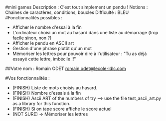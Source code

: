 #mini games Description : C'est tout simplement un pendu !
Notions : Chaines de caractères, conditions, boucles
Difficulté : BLEU
#Fonctionnalités possibles :
 - Afficher le nombre d'essai à la fin
 - L'ordinateur choisi un mot au hasard dans une liste au démarrage (trop facile sinon, non ?)
 - Afficher le pendu en ASCII art
 - Gestion d'une phrase plutôt qu'un mot
 - Mémoriser les lettres pour pouvoir dire à l'utilisateur : "Tu as déjà essayé cette lettre, imbécile !!"

##Votre nom : Romain ODET <romain.odet@lecole-ldlc.com>

#Vos fonctionnalités :
 - (FINISH) Liste de mots choisis au hasard.
 - (FINISH) Nombre d'essais à la fin
 - (FINISH) Ascii ART of the numbers of try --> use the file test_ascii_art.py as a library for this function.
 - (FINISH) Si on tape score affiche le score actuel
 - (NOT SURE) -> Mémoriser les lettres


